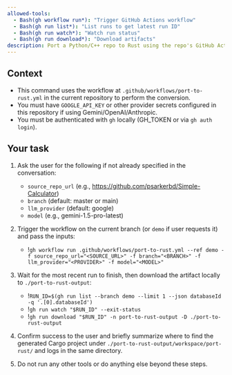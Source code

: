```yaml
---
allowed-tools:
  - Bash(gh workflow run*): "Trigger GitHub Actions workflow"
  - Bash(gh run list*): "List runs to get latest run ID"
  - Bash(gh run watch*): "Watch run status"
  - Bash(gh run download*): "Download artifacts"
description: Port a Python/C++ repo to Rust using the repo's GitHub Action (Gemini/OpenAI/Anthropic), then fetch artifacts
---
```


## Context

- This command uses the workflow at `.github/workflows/port-to-rust.yml` in the current repository to perform the conversion.
- You must have `GOOGLE_API_KEY` or other provider secrets configured in this repository if using Gemini/OpenAI/Anthropic.
- You must be authenticated with `gh` locally (GH_TOKEN or via `gh auth login`).

## Your task

1. Ask the user for the following if not already specified in the conversation:
   - `source_repo_url` (e.g., https://github.com/psarkerbd/Simple-Calculator)
   - `branch` (default: master or main)
   - `llm_provider` (default: google)
   - `model` (e.g., gemini-1.5-pro-latest)

2. Trigger the workflow on the current branch (or `demo` if user requests it) and pass the inputs:

   - !`gh workflow run .github/workflows/port-to-rust.yml --ref demo -f source_repo_url="<SOURCE_URL>" -f branch="<BRANCH>" -f llm_provider="<PROVIDER>" -f model="<MODEL>"`

3. Wait for the most recent run to finish, then download the artifact locally to `./port-to-rust-output`:

   - !`RUN_ID=$(gh run list --branch demo --limit 1 --json databaseId -q '.[0].databaseId')`
   - !`gh run watch "$RUN_ID" --exit-status`
   - !`gh run download "$RUN_ID" -n port-to-rust-output -D ./port-to-rust-output`

4. Confirm success to the user and briefly summarize where to find the generated Cargo project under `./port-to-rust-output/workspace/port-rust/` and logs in the same directory.

5. Do not run any other tools or do anything else beyond these steps.


